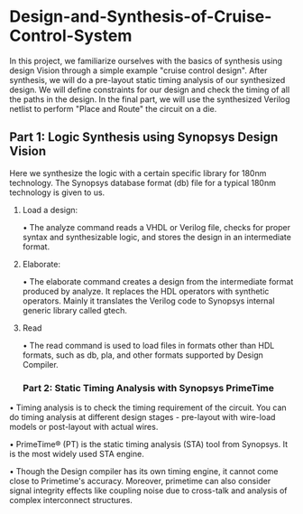 # Design-and-Synthesis-of-Cruise-Control-System

In this project, we familiarize ourselves with the basics of synthesis using design Vision through a simple example "cruise control design". After synthesis, we will do a pre-layout static timing analysis of our synthesized design. We will define constraints for our design and check the timing of all the paths in the design. In the final part, we will use the synthesized Verilog netlist to perform "Place and Route" the circuit on a die.


## Part 1: Logic Synthesis using Synopsys Design Vision
Here we synthesize the logic with a certain specific library for 180nm technology. The Synopsys database format (db) file for a typical 180nm technology is given to us. 

1. Load a design:
   
    • The analyze command reads a VHDL or Verilog file, checks for proper syntax and synthesizable logic, and stores the design in an intermediate format.
2. Elaborate:
   
    • The elaborate command creates a design from the intermediate format produced by analyze. It replaces the HDL operators with synthetic operators. Mainly it translates the Verilog code to Synopsys internal generic library called gtech.
   
3. Read
   
    • The read command is used to load files in formats other than HDL formats, such as db, pla, and other formats supported by Design Compiler.



   ### Part 2: Static Timing Analysis with Synopsys PrimeTime

•  Timing analysis is to check the timing requirement of the circuit. You can do timing analysis at different design stages - pre-layout with wire-load models or post-layout with actual wires.

• PrimeTime® (PT) is the static timing analysis (STA) tool from Synopsys. It is the most widely used STA engine.

• Though the Design compiler has its own timing engine, it cannot come close to Primetime's accuracy. Moreover, primetime can also consider signal integrity effects like coupling noise due to cross-talk and analysis of complex interconnect structures.  

